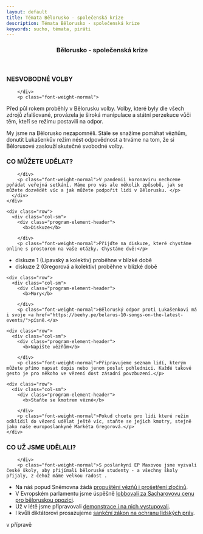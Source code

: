 ```yaml
---
layout: default
title: Témata Bělorusko - společenská krize
description: Témata Bělorusko - společenská krize
keywords: sucho, témata, piráti
---
```

<link href="/css/customs.css" rel="stylesheet">
<section >
  <div class="container" id="headline">
<div class="o-section">


<section  class="invert">
  <div class="container">					       
   <div class="row">
    <div class="col-sm">
     <div class="o-section-inner">
         <header class="c-page-header">
            <h1 itemprop="headline" class="c-page-title">Bělorusko - společenská krize</h1>
         </header>
     </div>
    </div>
   </div>
  </div>     
</section>
<section >
  <div class="container">					       
   <div class="row">
    <div class="col-sm">
	    <div class="program-element-header">
          <h3>NESVOBODNÉ VOLBY</h3>
          
        </div>
		<p class="font-weight-normal">
Před půl rokem proběhly v Bělorusku volby. Volby, které byly dle všech zdrojů zfalšované, provázela je široká manipulace a státní perzekuce vůči těm, kteří se režimu postavili na odpor.
 </p>
		<p class="font-weight-normal">        
My jsme na Bělorusko nezapomněli. Stále se snažíme pomáhat vězňům, donutit Lukašenkův režim nést odpovědnost a trváme na tom, že si Bělorusové zaslouží skutečné svobodné volby.
</p>
      </div>
    </div>
    <div class="row">
      <div class="col-sm">
	    <div class="program-element-header">
          <h3>CO MŮŽETE UDĚLAT?</h3>
          
        </div>
		<p class="font-weight-normal">V pandemii koronaviru nechceme pořádat veřejná setkání. Máme pro vás ale několik způsobů, jak se můžete dozvědět víc a jak můžete podpořit lidi v Bělorusku. </p>
      </div>
    </div>

    <div class="row">
      <div class="col-sm">
	    <div class="program-element-header">
          <b>Diskuze</b>
          
        </div>
		<p class="font-weight-normal">Přijďte na diskuze, které chystáme online s prostorem na vaše otázky. Chystáme dvě:</p>
<ul>
  <li>diskuze 1 (Lipavský a kolektiv) proběhne v blízké době</li>
  <li>diskuze 2 (Gregorová a kolektiv)  proběhne v blízké době</li>
 </ul>     </div>
    </div>


    <div class="row">
      <div class="col-sm">
	    <div class="program-element-header">
          <b>Mory</b>
          
        </div>
		<p class="font-weight-normal">Běloruský odpor proti Lukašenkovi má i svoje <a href="https://beehy.pe/belarus-10-songs-on-the-latest-events/">písně.</a> 

</p>
   </div>
    </div>


    <div class="row">
      <div class="col-sm">
	    <div class="program-element-header">
          <b>Napište vězňům</b>
          
        </div>
		<p class="font-weight-normal">Připravujeme seznam lidí, kterým můžete přímo napsat dopis nebo jenom poslat pohlednici. Každé takové gesto je pro někoho ve vězení dost zásadní povzbuzení.</p>
  </div>
    </div>


    <div class="row">
      <div class="col-sm">
	    <div class="program-element-header">
          <b>Staňte se kmotrem vězně</b>
          
        </div>
		<p class="font-weight-normal">Pokud chcete pro lidi které režim odklidil do vězení udělat ještě víc, staňte se jejich kmotry, stejně jako naše europoslankyně Markéta Gregorová.</p>
    </div>
   </div>
  </div>
 </div>
</section>
<section class="invert">
  <div class="container">	  
    <div class="row">
      <div class="col-sm">
	    <div class="program-element-header">
          <h3>CO UŽ JSME UDĚLALI?</h3>

        </div>
		<p class="font-weight-normal">S poslankyní EP Maxovou jsme vyzvali české školy, aby přijímali běloruské studenty - a všechny školy přijaly, z čehož máme velkou radost .
<ul>
  <li>Na náš popud Sněmovna žádá <a href="https://www.pirati.cz/tiskove-zpravy/volby-v-belorusku-usneseni.html">propuštění vězňů i prošetření zločinů</a>.</li>
  <li>V Evropském parlamentu jsme úspěšně <a href="https://www.pirati.cz/tiskove-zpravy/beloruska-opozice-sacharovova-cena.html">lobbovali za Sacharovovu cenu pro běloruskou opozici</a>.</li>
  <li>Už v létě jsme připravovali <a href="https://www.lidovky.cz/domov/v-praze-vyjadruji-solidaritu-s-demonstranty-v-minsku-stovky-lidi-lide-se-sesli-i-v-brne.A200816_192108_ln_domov_ele">demonstrace i na nich vystupovali</a>.</li>
  <li>I kvůli diktátorovi prosazujeme <a href="https://blog.aktualne.cz/blogy/jan-lipavsky.php?itemid=37567">sankční zákon na ochranu lidských práv</a>. </li>
</ul></p>
     </div>
    </div> 
   </div>
  </div>
</section>

  <div class="row">

   v přípravě

  </div>
  
  
</div>
</div>
</section>
